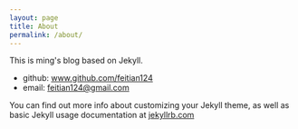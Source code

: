 ```yaml
---
layout: page
title: About
permalink: /about/
---
```


This is ming's blog based on Jekyll.

- github: www.github.com/feitian124
- email: feitian124@gmail.com

You can find out more info about customizing your Jekyll theme, as well as basic Jekyll usage documentation at [jekyllrb.com](http://jekyllrb.com/)